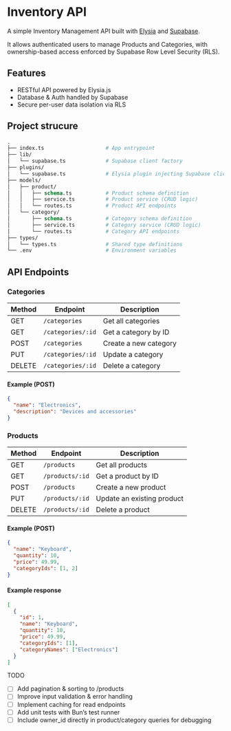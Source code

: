 # Inventory API

A simple Inventory Management API built with [Elysia](https://elysiajs.com/) and [Supabase](https://supabase.com/).

It allows authenticated users to manage Products and Categories, with ownership-based access enforced by Supabase Row Level Security (RLS).
## Features
- RESTful API powered by Elysia.js
- Database & Auth handled by Supabase
- Secure per-user data isolation via RLS

## Project strucure
```graphql
.
├── index.ts                    # App entrypoint
├── lib/
│   └── supabase.ts             # Supabase client factory
├── plugins/
│   └── supabase.ts             # Elysia plugin injecting Supabase client
├── models/
│   ├── product/
│   │   ├── schema.ts           # Product schema definition
│   │   ├── service.ts          # Product service (CRUD logic)
│   │   └── routes.ts           # Product API endpoints
│   └── category/
│       ├── schema.ts           # Category schema definition
│       ├── service.ts          # Category service (CRUD logic)
│       └── routes.ts           # Category API endpoints
├── types/
│   └── types.ts                # Shared type definitions
└── .env                        # Environment variables
```

## API Endpoints

### Categories

| Method | Endpoint          | Description           |
| ------ | ----------------- | --------------------- |
| GET    | `/categories`     | Get all categories    |
| GET    | `/categories/:id` | Get a category by ID  |
| POST   | `/categories`     | Create a new category |
| PUT    | `/categories/:id` | Update a category     |
| DELETE | `/categories/:id` | Delete a category     |

#### Example (POST)

```json
{
  "name": "Electronics",
  "description": "Devices and accessories"
}
```

### Products

| Method | Endpoint        | Description                |
| ------ | --------------- | -------------------------- |
| GET    | `/products`     | Get all products           |
| GET    | `/products/:id` | Get a product by ID        |
| POST   | `/products`     | Create a new product       |
| PUT    | `/products/:id` | Update an existing product |
| DELETE | `/products/:id` | Delete a product           |

#### Example (POST)

```json
{
  "name": "Keyboard",
  "quantity": 10,
  "price": 49.99,
  "categoryIds": [1, 2]
}
```
#### Example response

```json
[
  {
    "id": 1,
    "name": "Keyboard",
    "quantity": 10,
    "price": 49.99,
    "categoryIds": [1],
    "categoryNames": ["Electronics"]
  }
]
```

TODO
- [ ] Add pagination & sorting to /products
- [ ] Improve input validation & error handling
- [ ] Implement caching for read endpoints
- [ ] Add unit tests with Bun’s test runner
- [ ] Include owner_id directly in product/category queries for debugging